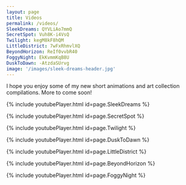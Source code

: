 ```yaml
---
layout: page
title: Videos
permalink: /videos/
SleekDreams: QYVLiAo7mmQ
SecretSpot: Vuh8K-i4VsQ
Twilight: kegM8kF8hQM
LittleDistrict: 7wFxRhmvlXQ
BeyondHorizon: ReIf0vvbR40
FoggyNight: EkKvmmKqB8U
DuskToDawn: -AtzdaSUrvg
image: '/images/sleek-dreams-header.jpg'
---
```


I hope you enjoy some of my new short animations and art collection compilations. More to come soon!

{% include youtubePlayer.html id=page.SleekDreams %}

{% include youtubePlayer.html id=page.SecretSpot %}

{% include youtubePlayer.html id=page.Twilight %}

{% include youtubePlayer.html id=page.DuskToDawn %}

{% include youtubePlayer.html id=page.LittleDistrict %}

{% include youtubePlayer.html id=page.BeyondHorizon %}

{% include youtubePlayer.html id=page.FoggyNight %}
